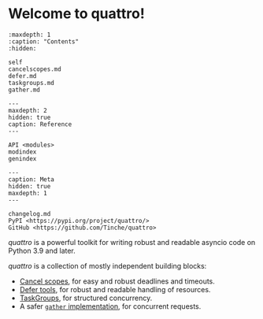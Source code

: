 # Welcome to quattro!

```{toctree}
:maxdepth: 1
:caption: "Contents"
:hidden:

self
cancelscopes.md
defer.md
taskgroups.md
gather.md
```

```{toctree}
---
maxdepth: 2
hidden: true
caption: Reference
---

API <modules>
modindex
genindex
```

```{toctree}
---
caption: Meta
hidden: true
maxdepth: 1
---

changelog.md
PyPI <https://pypi.org/project/quattro/>
GitHub <https://github.com/Tinche/quattro>
```

_quattro_ is a powerful toolkit for writing robust and readable asyncio code on Python 3.9 and later.

_quattro_ is a collection of mostly independent building blocks:

* [Cancel scopes](cancelscopes.md), for easy and robust deadlines and timeouts.
* [Defer tools](defer.md), for robust and readable handling of resources.
* [TaskGroups](taskgroups.md), for structured concurrency.
* A safer [`gather` implementation](gather.md), for concurrent requests.
